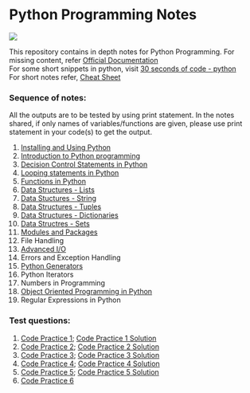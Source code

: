 # Python Programming Notes

<img src="https://www.python.org/static/community_logos/python-logo-master-v3-TM.png">

This repository contains in depth notes for Python Programming.
For missing content, refer [Official Documentation](https://docs.python.org/)  
For some short snippets in python, visit [30 seconds of code - python](https://www.30secondsofcode.org/python/p/1)  
For short notes refer, [Cheat Sheet](Cheat_sheet.pdf)

### Sequence of notes:
All the outputs are to be tested by using print statement. In the notes shared, if only names of variables/functions are given, please use print statement in your code(s) to get the output. 

<ol>
    <li> <a href = 'Installing_and_Using_Python.md'>Installing and Using Python</a> </li>
    <li> <a href = 'Introduction_to_Python_Programming.ipynb'>Introduction to Python programming</a> </li>
    <li> <a href = 'Condition_Statements.ipynb'> Decision Control Statements in Python</a></li>
    <li> <a href = 'Looping_Statements.ipynb'>Looping statements in Python</a></li>
    <li> <a href = 'Functions.ipynb'> Functions in Python</a> </li>
    <li> <a href = 'DS_Lists.ipynb'> Data Structures - Lists </a> </li>
    <li> <a href = 'DS_Strings.ipynb'> Data Stuctures - String </a> </li>
    <li> <a href = 'DS_Tuples.ipynb'> Data Structures - Tuples</a></li>
    <li> <a href = 'DS_Dictionaries.ipynb'>Data Structures - Dictionaries</a></li>
    <li> <a href = 'DS_Sets.ipynb'>Data Structres - Sets</a></li>
    <li> <a href = 'Modules_and_Packages.ipynb'>Modules and Packages </a></li>
    <li>File Handling</li>
    <li><a href = 'Advanced_IO.ipynb'> Advanced I/O </a></li>
    <li>Errors and Exception Handling</li>
    <li> <a href = 'Generators.ipynb'> Python Generators </a> </li>
    <li>Python Iterators</li>
    <li>Numbers in Programming</li>
    <li><a href='OOPS.ipynb'>Object Oriented Programming in Python</a></li>
    <li> Regular Expressions in Python</li>
</ol>

### Test questions:
1. [Code Practice 1](Practice_code1.ipynb); [Code Practice 1 Solution](Solution1.ipynb)
2. [Code Practice 2](Practice_code2.md); [Code Practice 2 Solution](Solution2.ipynb)
3. [Code Practice 3](Practice_code3.md); [Code Practice 3 Solution](Solution3.ipynb)
4. [Code Practice 4](Practice_code4.md); [Code Practice 4 Solution](Solution4.ipynb)
5. [Code Practice 5](Practice_code5.md); [Code Practice 5 Solution](Solution5.ipynb )
6. [Code Practice 6](Practice_code6.md)
